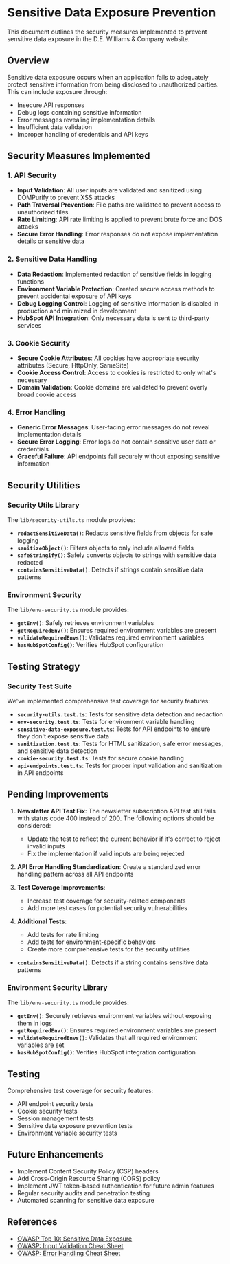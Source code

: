 # Sensitive Data Exposure Prevention

This document outlines the security measures implemented to prevent sensitive data exposure in the D.E. Williams & Company website.

## Overview

Sensitive data exposure occurs when an application fails to adequately protect sensitive information from being disclosed to unauthorized parties. This can include exposure through:

- Insecure API responses
- Debug logs containing sensitive information
- Error messages revealing implementation details
- Insufficient data validation
- Improper handling of credentials and API keys

## Security Measures Implemented

### 1. API Security

- **Input Validation**: All user inputs are validated and sanitized using DOMPurify to prevent XSS attacks
- **Path Traversal Prevention**: File paths are validated to prevent access to unauthorized files
- **Rate Limiting**: API rate limiting is applied to prevent brute force and DOS attacks
- **Secure Error Handling**: Error responses do not expose implementation details or sensitive data

### 2. Sensitive Data Handling

- **Data Redaction**: Implemented redaction of sensitive fields in logging functions
- **Environment Variable Protection**: Created secure access methods to prevent accidental exposure of API keys
- **Debug Logging Control**: Logging of sensitive information is disabled in production and minimized in development
- **HubSpot API Integration**: Only necessary data is sent to third-party services

### 3. Cookie Security

- **Secure Cookie Attributes**: All cookies have appropriate security attributes (Secure, HttpOnly, SameSite)
- **Cookie Access Control**: Access to cookies is restricted to only what's necessary
- **Domain Validation**: Cookie domains are validated to prevent overly broad cookie access

### 4. Error Handling

- **Generic Error Messages**: User-facing error messages do not reveal implementation details
- **Secure Error Logging**: Error logs do not contain sensitive user data or credentials
- **Graceful Failure**: API endpoints fail securely without exposing sensitive information

## Security Utilities

### Security Utils Library

The `lib/security-utils.ts` module provides:

- **`redactSensitiveData()`**: Redacts sensitive fields from objects for safe logging
- **`sanitizeObject()`**: Filters objects to only include allowed fields
- **`safeStringify()`**: Safely converts objects to strings with sensitive data redacted
- **`containsSensitiveData()`**: Detects if strings contain sensitive data patterns

### Environment Security

The `lib/env-security.ts` module provides:

- **`getEnv()`**: Safely retrieves environment variables
- **`getRequiredEnv()`**: Ensures required environment variables are present
- **`validateRequiredEnvs()`**: Validates required environment variables
- **`hasHubSpotConfig()`**: Verifies HubSpot configuration

## Testing Strategy

### Security Test Suite

We've implemented comprehensive test coverage for security features:

- **`security-utils.test.ts`**: Tests for sensitive data detection and redaction
- **`env-security.test.ts`**: Tests for environment variable handling
- **`sensitive-data-exposure.test.ts`**: Tests for API endpoints to ensure they don't expose sensitive data
- **`sanitization.test.ts`**: Tests for HTML sanitization, safe error messages, and sensitive data detection
- **`cookie-security.test.ts`**: Tests for secure cookie handling
- **`api-endpoints.test.ts`**: Tests for proper input validation and sanitization in API endpoints

## Pending Improvements

1. **Newsletter API Test Fix**: The newsletter subscription API test still fails with status code 400 instead of 200. The following options should be considered:
   - Update the test to reflect the current behavior if it's correct to reject invalid inputs
   - Fix the implementation if valid inputs are being rejected

2. **API Error Handling Standardization**: Create a standardized error handling pattern across all API endpoints

3. **Test Coverage Improvements**: 
   - Increase test coverage for security-related components
   - Add more test cases for potential security vulnerabilities

4. **Additional Tests**:
   - Add tests for rate limiting
   - Add tests for environment-specific behaviors 
   - Create more comprehensive tests for the security utilities
- **`containsSensitiveData()`**: Detects if a string contains sensitive data patterns

### Environment Security Library

The `lib/env-security.ts` module provides:

- **`getEnv()`**: Securely retrieves environment variables without exposing them in logs
- **`getRequiredEnv()`**: Ensures required environment variables are present
- **`validateRequiredEnvs()`**: Validates that all required environment variables are set
- **`hasHubSpotConfig()`**: Verifies HubSpot integration configuration

## Testing

Comprehensive test coverage for security features:

- API endpoint security tests
- Cookie security tests
- Session management tests
- Sensitive data exposure prevention tests
- Environment variable security tests

## Future Enhancements

- Implement Content Security Policy (CSP) headers
- Add Cross-Origin Resource Sharing (CORS) policy
- Implement JWT token-based authentication for future admin features
- Regular security audits and penetration testing
- Automated scanning for sensitive data exposure

## References

- [OWASP Top 10: Sensitive Data Exposure](https://owasp.org/www-project-top-ten/2017/A3_2017-Sensitive_Data_Exposure)
- [OWASP: Input Validation Cheat Sheet](https://cheatsheetseries.owasp.org/cheatsheets/Input_Validation_Cheat_Sheet.html)
- [OWASP: Error Handling Cheat Sheet](https://cheatsheetseries.owasp.org/cheatsheets/Error_Handling_Cheat_Sheet.html)
